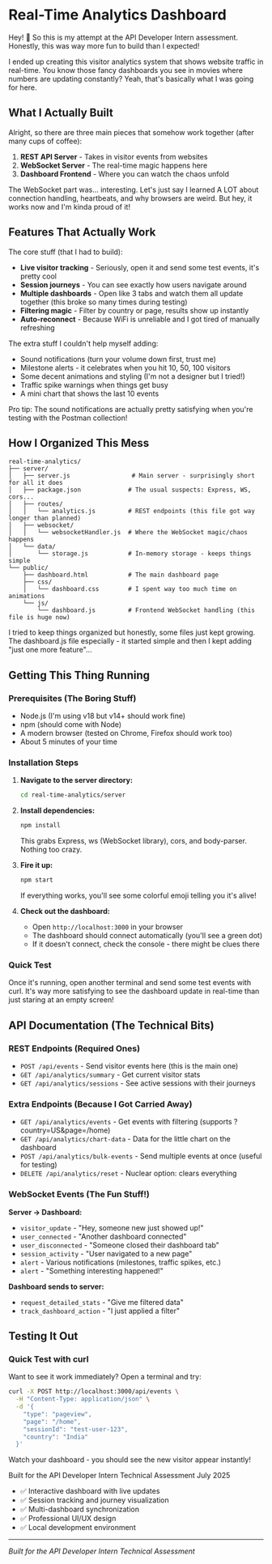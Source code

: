 # Real-Time Analytics Dashboard

Hey! 👋 So this is my attempt at the API Developer Intern assessment. Honestly, this was way more fun to build than I expected!

I ended up creating this visitor analytics system that shows website traffic in real-time. You know those fancy dashboards you see in movies where numbers are updating constantly? Yeah, that's basically what I was going for here.

## What I Actually Built

Alright, so there are three main pieces that somehow work together (after many cups of coffee):

1. **REST API Server** - Takes in visitor events from websites
2. **WebSocket Server** - The real-time magic happens here 
3. **Dashboard Frontend** - Where you can watch the chaos unfold

The WebSocket part was... interesting. Let's just say I learned A LOT about connection handling, heartbeats, and why browsers are weird. But hey, it works now and I'm kinda proud of it!

## Features That Actually Work

The core stuff (that I had to build):
- **Live visitor tracking** - Seriously, open it and send some test events, it's pretty cool
- **Session journeys** - You can see exactly how users navigate around
- **Multiple dashboards** - Open like 3 tabs and watch them all update together (this broke so many times during testing)
- **Filtering magic** - Filter by country or page, results show up instantly
- **Auto-reconnect** - Because WiFi is unreliable and I got tired of manually refreshing

The extra stuff I couldn't help myself adding:
- Sound notifications (turn your volume down first, trust me)
- Milestone alerts - it celebrates when you hit 10, 50, 100 visitors
- Some decent animations and styling (I'm not a designer but I tried!)
- Traffic spike warnings when things get busy
- A mini chart that shows the last 10 events

Pro tip: The sound notifications are actually pretty satisfying when you're testing with the Postman collection!

## How I Organized This Mess

```
real-time-analytics/
├── server/
│   ├── server.js                 # Main server - surprisingly short for all it does
│   ├── package.json             # The usual suspects: Express, WS, cors...
│   ├── routes/
│   │   └── analytics.js         # REST endpoints (this file got way longer than planned)
│   ├── websocket/
│   │   └── websocketHandler.js  # Where the WebSocket magic/chaos happens
│   └── data/
│       └── storage.js           # In-memory storage - keeps things simple
└── public/
    ├── dashboard.html           # The main dashboard page
    ├── css/
    │   └── dashboard.css        # I spent way too much time on animations
    └── js/
        └── dashboard.js         # Frontend WebSocket handling (this file is huge now)
```

I tried to keep things organized but honestly, some files just kept growing. The dashboard.js file especially - it started simple and then I kept adding "just one more feature"...

## Getting This Thing Running

### Prerequisites (The Boring Stuff)
- Node.js (I'm using v18 but v14+ should work fine)
- npm (should come with Node)
- A modern browser (tested on Chrome, Firefox should work too)
- About 5 minutes of your time

### Installation Steps

1. **Navigate to the server directory:**
   ```bash
   cd real-time-analytics/server
   ```

2. **Install dependencies:**
   ```bash
   npm install
   ```
   This grabs Express, ws (WebSocket library), cors, and body-parser. Nothing too crazy.

3. **Fire it up:**
   ```bash
   npm start
   ```
   If everything works, you'll see some colorful emoji telling you it's alive!

4. **Check out the dashboard:**
   - Open `http://localhost:3000` in your browser
   - The dashboard should connect automatically (you'll see a green dot)
   - If it doesn't connect, check the console - there might be clues there

### Quick Test
Once it's running, open another terminal and send some test events with curl. It's way more satisfying to see the dashboard update in real-time than just staring at an empty screen!

## API Documentation (The Technical Bits)

### REST Endpoints (Required Ones)
- `POST /api/events` - Send visitor events here (this is the main one)
- `GET /api/analytics/summary` - Get current visitor stats
- `GET /api/analytics/sessions` - See active sessions with their journeys

### Extra Endpoints (Because I Got Carried Away)
- `GET /api/analytics/events` - Get events with filtering (supports ?country=US&page=/home)
- `GET /api/analytics/chart-data` - Data for the little chart on the dashboard
- `POST /api/analytics/bulk-events` - Send multiple events at once (useful for testing)
- `DELETE /api/analytics/reset` - Nuclear option: clears everything

### WebSocket Events (The Fun Stuff!)

**Server → Dashboard:**
- `visitor_update` - "Hey, someone new just showed up!"
- `user_connected` - "Another dashboard connected"
- `user_disconnected` - "Someone closed their dashboard tab"
- `session_activity` - "User navigated to a new page"
- `alert` - Various notifications (milestones, traffic spikes, etc.)
- `alert` - "Something interesting happened!"

**Dashboard sends to server:**
- `request_detailed_stats` - "Give me filtered data"
- `track_dashboard_action` - "I just applied a filter"

## Testing It Out

### Quick Test with curl
Want to see it work immediately? Open a terminal and try:

```bash
curl -X POST http://localhost:3000/api/events \
  -H "Content-Type: application/json" \
  -d '{
    "type": "pageview",
    "page": "/home",
    "sessionId": "test-user-123",
    "country": "India"
  }'
```

Watch your dashboard - you should see the new visitor appear instantly!



Built for the API Developer Intern Technical Assessment
July 2025
- ✅ Interactive dashboard with live updates
- ✅ Session tracking and journey visualization
- ✅ Multi-dashboard synchronization
- ✅ Professional UI/UX design
- ✅ Local development environment

---

*Built for the API Developer Intern Technical Assessment*
